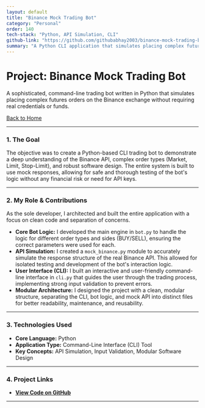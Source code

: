 ```yaml
---
layout: default
title: "Binance Mock Trading Bot"
category: "Personal"
order: 140
tech-stack: "Python, API Simulation, CLI"
github-link: "https://github.com/githubabhay2003/binance-mock-trading-bot-assignment"
summary: "A Python CLI application that simulates placing complex futures orders on the Binance exchange and demonstrates clean software architecture using a mock API backend."
---
```


# Project: Binance Mock Trading Bot

A sophisticated, command-line trading bot written in Python that simulates placing complex futures orders on the Binance exchange without requiring real credentials or funds.

[Back to Home](./index.md)

---

### 1. The Goal
The objective was to create a Python-based CLI trading bot to demonstrate a deep understanding of the Binance API, complex order types (Market, Limit, Stop-Limit), and robust software design. The entire system is built to use mock responses, allowing for safe and thorough testing of the bot's logic without any financial risk or need for API keys.

---

### 2. My Role & Contributions
As the sole developer, I architected and built the entire application with a focus on clean code and separation of concerns.

* **Core Bot Logic:** I developed the main engine in `bot.py` to handle the logic for different order types and sides (BUY/SELL), ensuring the correct parameters were used for each.
* **API Simulation:** I created a `mock_binance.py` module to accurately simulate the response structure of the real Binance API. This allowed for isolated testing and development of the bot's interaction logic.
* **User Interface (CLI):** I built an interactive and user-friendly command-line interface in `cli.py` that guides the user through the trading process, implementing strong input validation to prevent errors.
* **Modular Architecture:** I designed the project with a clean, modular structure, separating the CLI, bot logic, and mock API into distinct files for better readability, maintenance, and reusability.

---

### 3. Technologies Used
* **Core Language:** Python
* **Application Type:** Command-Line Interface (CLI) Tool
* **Key Concepts:** API Simulation, Input Validation, Modular Software Design

---

### 4. Project Links
* **<a href="https://github.com/githubabhay2003/binance-mock-trading-bot-assignment" target="_blank" rel="noopener noreferrer">View Code on GitHub</a>**

---